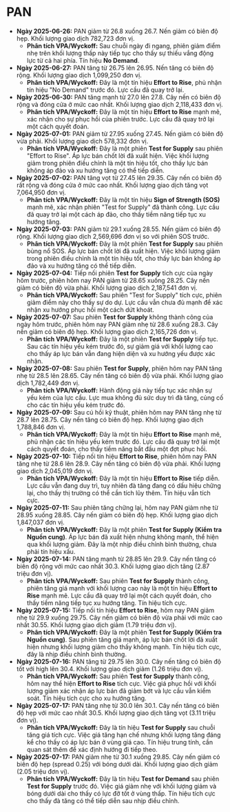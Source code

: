 # PAN

- **Ngày 2025-06-26:** PAN giảm từ 26.8 xuống 26.7. Nến giảm có biên độ hẹp. Khối lượng giao dịch 782,723 đơn vị.
    - **Phân tích VPA/Wyckoff:** Sau chuỗi ngày đi ngang, phiên giảm điểm nhẹ trên khối lượng thấp này tiếp tục cho thấy sự thiếu vắng động lực từ cả hai phía. Tín hiệu **No Demand**.
- **Ngày 2025-06-27:** PAN tăng từ 26.75 lên 26.95. Nến tăng có biên độ rộng. Khối lượng giao dịch 1,099,250 đơn vị.
    - **Phân tích VPA/Wyckoff:** Đây là một tín hiệu **Effort to Rise**, phủ nhận tín hiệu "No Demand" trước đó. Lực cầu đã quay trở lại.
- **Ngày 2025-06-30:** PAN tăng mạnh từ 27.0 lên 27.8. Cây nến có biên độ rộng và đóng cửa ở mức cao nhất. Khối lượng giao dịch 2,118,433 đơn vị.
    - **Phân tích VPA/Wyckoff:** Đây là một tín hiệu **Effort to Rise** mạnh mẽ, xác nhận cho sự phục hồi của phiên trước. Lực cầu đã quay trở lại một cách quyết đoán.
- **Ngày 2025-07-01:** PAN giảm từ 27.95 xuống 27.45. Nến giảm có biên độ vừa phải. Khối lượng giao dịch 578,332 đơn vị.
    - **Phân tích VPA/Wyckoff:** Đây là một phiên **Test for Supply** sau phiên "Effort to Rise". Áp lực bán chốt lời đã xuất hiện. Việc khối lượng giảm trong phiên điều chỉnh là một tín hiệu tốt, cho thấy lực bán không áp đảo và xu hướng tăng có thể tiếp diễn.
- **Ngày 2025-07-02:** PAN tăng vọt từ 27.45 lên 29.35. Cây nến có biên độ rất rộng và đóng cửa ở mức cao nhất. Khối lượng giao dịch tăng vọt 7,064,950 đơn vị.
    - **Phân tích VPA/Wyckoff:** Đây là một tín hiệu **Sign of Strength (SOS)** mạnh mẽ, xác nhận phiên "Test for Supply" đã thành công. Lực cầu đã quay trở lại một cách áp đảo, cho thấy tiềm năng tiếp tục xu hướng tăng.
- **Ngày 2025-07-03:** PAN giảm từ 29.1 xuống 28.55. Nến giảm có biên độ rộng. Khối lượng giao dịch 2,569,696 đơn vị so với phiên SOS trước.
    - **Phân tích VPA/Wyckoff:** Đây là một phiên **Test for Supply** sau phiên bùng nổ SOS. Áp lực bán chốt lời đã xuất hiện. Việc khối lượng giảm trong phiên điều chỉnh là một tín hiệu tốt, cho thấy lực bán không áp đảo và xu hướng tăng có thể tiếp diễn.
- **Ngày 2025-07-04:** Tiếp nối phiên **Test for Supply** tích cực của ngày hôm trước, phiên hôm nay PAN giảm từ 28.65 xuống 28.25. Cây nến giảm có biên độ vừa phải. Khối lượng giao dịch 2,187,541 đơn vị.
    - **Phân tích VPA/Wyckoff:** Sau phiên "Test for Supply" tích cực, phiên giảm điểm này cho thấy sự do dự. Lực cầu vẫn chưa đủ mạnh để xác nhận xu hướng phục hồi một cách dứt khoát.
- **Ngày 2025-07-07:** Sau phiên **Test for Supply** không thành công của ngày hôm trước, phiên hôm nay PAN giảm nhẹ từ 28.6 xuống 28.3. Cây nến giảm có biên độ hẹp. Khối lượng giao dịch 2,165,726 đơn vị.
    - **Phân tích VPA/Wyckoff:** Đây là một phiên **Test for Supply** tiếp tục. Sau các tín hiệu yếu kém trước đó, sự giảm giá với khối lượng cao cho thấy áp lực bán vẫn đang hiện diện và xu hướng yếu được xác nhận.
- **Ngày 2025-07-08:** Sau phiên **Test for Supply**, phiên hôm nay PAN tăng nhẹ từ 28.5 lên 28.65. Cây nến tăng có biên độ vừa phải. Khối lượng giao dịch 1,782,449 đơn vị.
    - **Phân tích VPA/Wyckoff:** Hành động giá này tiếp tục xác nhận sự yếu kém của lực cầu. Lực mua không đủ sức duy trì đà tăng, củng cố cho các tín hiệu yếu kém trước đó.
- **Ngày 2025-07-09:** Sau cú hồi kỹ thuật, phiên hôm nay PAN tăng nhẹ từ 28.7 lên 28.75. Cây nến tăng có biên độ hẹp. Khối lượng giao dịch 1,788,846 đơn vị.
    - **Phân tích VPA/Wyckoff:** Đây là một tín hiệu **Effort to Rise** mạnh mẽ, phủ nhận các tín hiệu yếu kém trước đó. Lực cầu đã quay trở lại một cách quyết đoán, cho thấy tiềm năng bắt đầu một đợt phục hồi.
- **Ngày 2025-07-10:** Tiếp nối tín hiệu **Effort to Rise**, phiên hôm nay PAN tăng nhẹ từ 28.6 lên 28.9. Cây nến tăng có biên độ vừa phải. Khối lượng giao dịch 2,045,019 đơn vị.
    - **Phân tích VPA/Wyckoff:** Đây là một tín hiệu **Effort to Rise** tiếp diễn. Lực cầu vẫn đang duy trì, tuy nhiên đà tăng đang có dấu hiệu chững lại, cho thấy thị trường có thể cần tích lũy thêm. Tín hiệu vẫn tích cực.
- **Ngày 2025-07-11:** Sau phiên tăng chững lại, hôm nay PAN giảm nhẹ từ 28.95 xuống 28.85. Cây nến giảm có biên độ hẹp. Khối lượng giao dịch 1,847,037 đơn vị.
    - **Phân tích VPA/Wyckoff:** Đây là một phiên **Test for Supply (Kiểm tra Nguồn cung)**. Áp lực bán đã xuất hiện nhưng không mạnh, thể hiện qua khối lượng giảm. Đây là một nhịp điều chỉnh bình thường, chưa phải tín hiệu xấu.
- **Ngày 2025-07-14:** PAN tăng mạnh từ 28.85 lên 29.9. Cây nến tăng có biên độ rộng với mức cao nhất 30.3. Khối lượng giao dịch tăng (2.87 triệu đơn vị).
    - **Phân tích VPA/Wyckoff:** Sau phiên **Test for Supply** thành công, phiên tăng giá mạnh với khối lượng cao này là một tín hiệu **Effort to Rise** mạnh mẽ. Lực cầu đã quay trở lại một cách quyết đoán, cho thấy tiềm năng tiếp tục xu hướng tăng. Tín hiệu tích cực.
- **Ngày 2025-07-15:** Tiếp nối tín hiệu **Effort to Rise**, hôm nay PAN giảm nhẹ từ 29.9 xuống 29.75. Cây nến giảm có biên độ vừa phải với mức cao nhất 30.55. Khối lượng giao dịch giảm (1.79 triệu đơn vị).
    - **Phân tích VPA/Wyckoff:** Đây là một phiên **Test for Supply (Kiểm tra Nguồn cung)**. Sau phiên tăng giá mạnh, áp lực bán chốt lời đã xuất hiện nhưng khối lượng giảm cho thấy không mạnh. Tín hiệu tích cực, đây là nhịp điều chỉnh bình thường.
- **Ngày 2025-07-16:** PAN tăng từ 29.75 lên 30.0. Cây nến tăng có biên độ tốt với high lên 30.4. Khối lượng giao dịch giảm (1.26 triệu đơn vị).
    - **Phân tích VPA/Wyckoff:** Sau phiên **Test for Supply** thành công, hôm nay thể hiện **Effort to Rise** tích cực. Việc giá phục hồi với khối lượng giảm xác nhận áp lực bán đã giảm bớt và lực cầu vẫn kiểm soát. Tín hiệu tích cực cho xu hướng tăng.
- **Ngày 2025-07-17:** PAN tăng nhẹ từ 30.0 lên 30.1. Cây nến tăng có biên độ hẹp với mức cao nhất 30.5. Khối lượng giao dịch tăng vọt (3.11 triệu đơn vị).
    - **Phân tích VPA/Wyckoff:** Đây là tín hiệu **Test for Supply** sau chuỗi tăng giá tích cực. Việc giá tăng hạn chế nhưng khối lượng tăng đáng kể cho thấy có áp lực bán ở vùng giá cao. Tín hiệu trung tính, cần quan sát thêm để xác định hướng đi tiếp theo.
- **Ngày 2025-07-17:** PAN giảm nhẹ từ 30.1 xuống 29.85. Cây nến giảm có biên độ hẹp (spread 0.25) với bóng dưới dài. Khối lượng giao dịch giảm (2.05 triệu đơn vị).
    - **Phân tích VPA/Wyckoff:** Đây là tín hiệu **Test for Demand** sau phiên **Test for Supply** trước đó. Việc giá giảm nhẹ với khối lượng giảm và bóng dưới dài cho thấy có lực đỡ tốt ở vùng thấp. Tín hiệu tích cực cho thấy đà tăng có thể tiếp diễn sau nhịp điều chỉnh.




